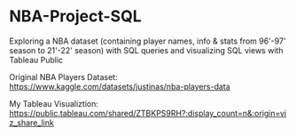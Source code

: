 # NBA-Project-SQL
Exploring a NBA dataset (containing player names, info &amp; stats from 96'-97' season to 21'-22' season) with SQL queries and visualizing SQL views with Tableau Public

Original NBA Players Dataset: https://www.kaggle.com/datasets/justinas/nba-players-data

My Tableau Visualiztion: 
https://public.tableau.com/shared/ZTBKPS9RH?:display_count=n&:origin=viz_share_link
